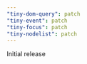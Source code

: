 ```yaml
---
"tiny-dom-query": patch
"tiny-event": patch
"tiny-focus": patch
"tiny-nodelist": patch
---
```


Initial release
